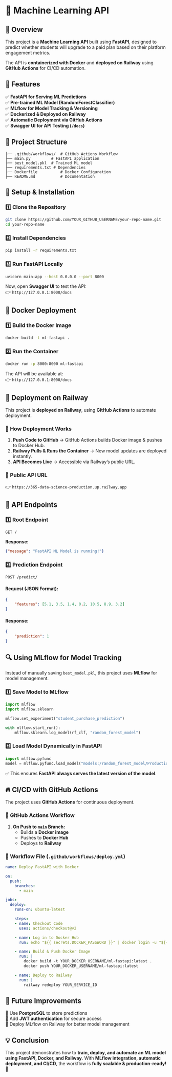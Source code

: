 # 🚀 Machine Learning API

## 📖 Overview
This project is a **Machine Learning API** built using **FastAPI**, designed to predict whether students will upgrade to a paid plan based on their platform engagement metrics.

The API is **containerized with Docker** and **deployed on Railway** using **GitHub Actions** for CI/CD automation.

## 🎯 Features
✅ **FastAPI for Serving ML Predictions**  
✅ **Pre-trained ML Model (RandomForestClassifier)**  
✅ **MLflow for Model Tracking & Versioning**  
✅ **Dockerized & Deployed on Railway**  
✅ **Automatic Deployment via GitHub Actions**  
✅ **Swagger UI for API Testing (`/docs`)**  

## 📂 Project Structure
```
├── .github/workflows/  # GitHub Actions Workflow
├── main.py         # FastAPI application
├── best_model.pkl  # Trained ML model
├── requirements.txt # Dependencies
├── Dockerfile          # Docker Configuration
├── README.md           # Documentation
```

## 🔧 Setup & Installation
### **1️⃣ Clone the Repository**
```bash
git clone https://github.com/YOUR_GITHUB_USERNAME/your-repo-name.git
cd your-repo-name
```

### **2️⃣ Install Dependencies**
```bash
pip install -r requirements.txt
```

### **3️⃣ Run FastAPI Locally**
```bash
uvicorn main:app --host 0.0.0.0 --port 8000
```
Now, open **Swagger UI** to test the API:  
👉 `http://127.0.0.1:8000/docs`

## 🐳 Docker Deployment
### **1️⃣ Build the Docker Image**
```bash
docker build -t ml-fastapi .
```

### **2️⃣ Run the Container**
```bash
docker run -p 8000:8000 ml-fastapi
```
The API will be available at:  
👉 `http://127.0.0.1:8000/docs`

## 🚀 Deployment on Railway
This project is **deployed on Railway**, using **GitHub Actions** to automate deployment.

### **🔹 How Deployment Works**
1. **Push Code to GitHub** → GitHub Actions builds Docker image & pushes to Docker Hub.
2. **Railway Pulls & Runs the Container** → New model updates are deployed instantly.
3. **API Becomes Live** → Accessible via Railway’s public URL.

### **🔹 Public API URL**
👉 `https://365-data-science-production.up.railway.app`

## 📡 API Endpoints
### **1️⃣ Root Endpoint**
```http
GET /
```
**Response:**
```json
{"message": "FastAPI ML Model is running!"}
```

### **2️⃣ Prediction Endpoint**
```http
POST /predict/
```
#### **Request (JSON Format):**
```json
{
    "features": [5.1, 3.5, 1.4, 0.2, 10.5, 8.9, 3.2]
}
```
#### **Response:**
```json
{
    "prediction": 1
}
```

## 🔍 Using MLflow for Model Tracking
Instead of manually saving `best_model.pkl`, this project uses **MLflow** for model management.

### **1️⃣ Save Model to MLflow**
```python
import mlflow
import mlflow.sklearn

mlflow.set_experiment("student_purchase_prediction")

with mlflow.start_run():
    mlflow.sklearn.log_model(rf_clf, "random_forest_model")
```

### **2️⃣ Load Model Dynamically in FastAPI**
```python
import mlflow.pyfunc
model = mlflow.pyfunc.load_model("models:/random_forest_model/Production")
```
✅ This ensures **FastAPI always serves the latest version of the model**.

## 🔥 CI/CD with GitHub Actions
The project uses **GitHub Actions** for continuous deployment.

### **🔹 GitHub Actions Workflow**
1. **On Push to `main` Branch:**
   - Builds a **Docker image**
   - Pushes to **Docker Hub**
   - Deploys to **Railway**

### **🔹 Workflow File (`.github/workflows/deploy.yml`)**
```yaml
name: Deploy FastAPI with Docker

on:
  push:
    branches:
      - main

jobs:
  deploy:
    runs-on: ubuntu-latest

    steps:
    - name: Checkout Code
      uses: actions/checkout@v2

    - name: Log in to Docker Hub
      run: echo "${{ secrets.DOCKER_PASSWORD }}" | docker login -u "${{ secrets.DOCKER_USERNAME }}" --password-stdin

    - name: Build & Push Docker Image
      run: |
        docker build -t YOUR_DOCKER_USERNAME/ml-fastapi:latest .
        docker push YOUR_DOCKER_USERNAME/ml-fastapi:latest

    - name: Deploy to Railway
      run: |
        railway redeploy YOUR_SERVICE_ID
```

## 📌 Future Improvements
🔹 Use **PostgreSQL** to store predictions  
🔹 Add **JWT authentication** for secure access  
🔹 Deploy MLflow on Railway for better model management  

## 💡 Conclusion
This project demonstrates how to **train, deploy, and automate an ML model using FastAPI, Docker, and Railway**.
With **MLflow integration, automatic deployment, and CI/CD**, the workflow is **fully scalable & production-ready!** 🚀

